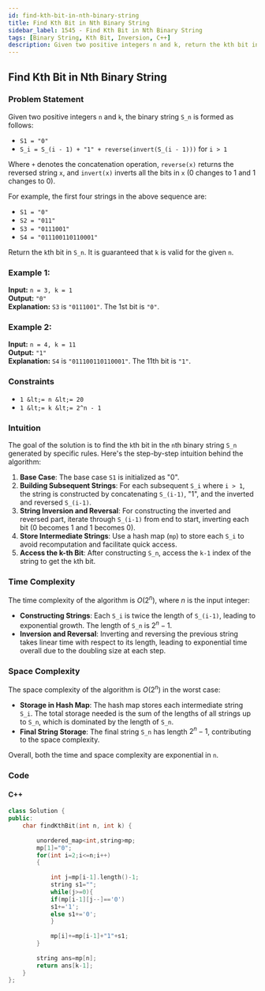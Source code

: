 ```yaml
---
id: find-kth-bit-in-nth-binary-string
title: Find Kth Bit in Nth Binary String
sidebar_label: 1545 - Find Kth Bit in Nth Binary String
tags: [Binary String, Kth Bit, Inversion, C++]
description: Given two positive integers n and k, return the kth bit in the nth binary string generated by specific rules.
---
```


## Find Kth Bit in Nth Binary String

### Problem Statement
Given two positive integers `n` and `k`, the binary string `S_n` is formed as follows:

- `S1 = "0"`
- `S_i = S_(i - 1) + "1" + reverse(invert(S_(i - 1)))` for `i > 1`

Where `+` denotes the concatenation operation, `reverse(x)` returns the reversed string `x`, and `invert(x)` inverts all the bits in `x` (0 changes to 1 and 1 changes to 0).

For example, the first four strings in the above sequence are:

- `S1 = "0"`
- `S2 = "011"`
- `S3 = "0111001"`
- `S4 = "011100110110001"`

Return the `k`th bit in `S_n`. It is guaranteed that `k` is valid for the given `n`.

### Example 1:
**Input:** `n = 3, k = 1`  
**Output:** `"0"`  
**Explanation:** `S3` is `"0111001"`. The 1st bit is `"0"`.

### Example 2:
**Input:** `n = 4, k = 11`  
**Output:** `"1"`  
**Explanation:** `S4` is `"011100110110001"`. The 11th bit is `"1"`.

### Constraints

- `1 &lt;= n &lt;= 20`
- `1 &lt;= k &lt;= 2^n - 1`
### Intuition

The goal of the solution is to find the `k`th bit in the `n`th binary string `S_n` generated by specific rules. Here's the step-by-step intuition behind the algorithm:

1. **Base Case**: The base case `S1` is initialized as "0".
2. **Building Subsequent Strings**: For each subsequent `S_i` where `i > 1`, the string is constructed by concatenating `S_(i-1)`, "1", and the inverted and reversed `S_(i-1)`.
3. **String Inversion and Reversal**: For constructing the inverted and reversed part, iterate through `S_(i-1)` from end to start, inverting each bit (0 becomes 1 and 1 becomes 0).
4. **Store Intermediate Strings**: Use a hash map (`mp`) to store each `S_i` to avoid recomputation and facilitate quick access.
5. **Access the k-th Bit**: After constructing `S_n`, access the `k-1` index of the string to get the `k`th bit.

### Time Complexity

The time complexity of the algorithm is $O(2^n)$, where $n$ is the input integer:

- **Constructing Strings**: Each `S_i` is twice the length of `S_(i-1)`, leading to exponential growth. The length of `S_n` is $2^n - 1$.
- **Inversion and Reversal**: Inverting and reversing the previous string takes linear time with respect to its length, leading to exponential time overall due to the doubling size at each step.

### Space Complexity

The space complexity of the algorithm is $O(2^n)$ in the worst case:

- **Storage in Hash Map**: The hash map stores each intermediate string `S_i`. The total storage needed is the sum of the lengths of all strings up to `S_n`, which is dominated by the length of `S_n`.
- **Final String Storage**: The final string `S_n` has length $2^n - 1$, contributing to the space complexity.

Overall, both the time and space complexity are exponential in `n`.

### Code
#### C++
```cpp
class Solution {
public:
    char findKthBit(int n, int k) {
        
        unordered_map<int,string>mp;
        mp[1]="0";
        for(int i=2;i<=n;i++)
        {
            
            int j=mp[i-1].length()-1;
            string s1="";
            while(j>=0){
            if(mp[i-1][j--]=='0')
            s1+='1';
            else s1+='0';
            }
            
            mp[i]+=mp[i-1]+"1"+s1;
        }
        
        string ans=mp[n];
        return ans[k-1];
    }
};
```
